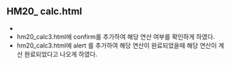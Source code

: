 ## HM20_ calc.html
-
- hm20_calc3.html에 confirm를 추가하여 해당 연산 여부를 확인하게 하였다.
- hm20_calc3.html에 alert 를 추가하여 해당 연산이 완료되었을때 해당 연산이 계산 완료되었다고 나오게 하였다.
